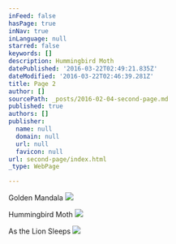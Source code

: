 ```yaml
---
inFeed: false
hasPage: true
inNav: true
inLanguage: null
starred: false
keywords: []
description: Hummingbird Moth
datePublished: '2016-03-22T02:49:21.835Z'
dateModified: '2016-03-22T02:46:39.281Z'
title: Page 2
author: []
sourcePath: _posts/2016-02-04-second-page.md
published: true
authors: []
publisher:
  name: null
  domain: null
  url: null
  favicon: null
url: second-page/index.html
_type: WebPage

---
```

Golden Mandala
![](https://the-grid-user-content.s3-us-west-2.amazonaws.com/f4ba11fe-5950-40f3-b817-4ad0856ee070.jpg)

Hummingbird Moth
![](https://the-grid-user-content.s3-us-west-2.amazonaws.com/68ba7039-4a63-4cdb-89bd-58d50b66802b.jpg)

As the Lion Sleeps
![](https://the-grid-user-content.s3-us-west-2.amazonaws.com/bcc241b3-8305-40f5-a946-9dd80492a6fc.jpg)